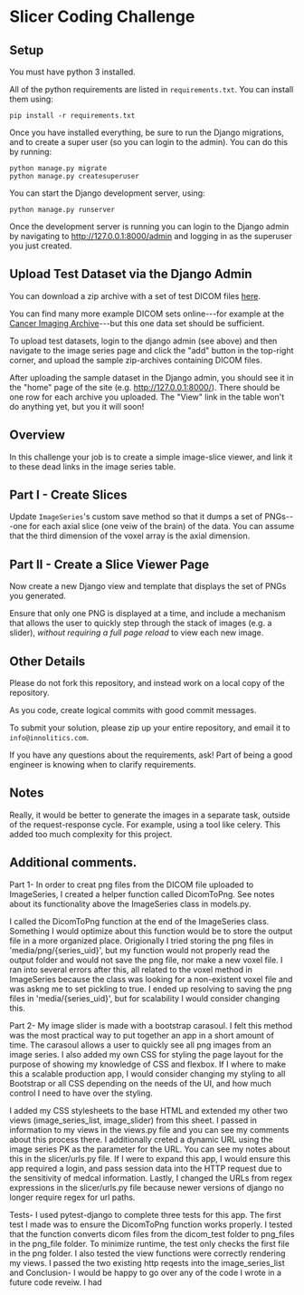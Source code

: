 # Slicer Coding Challenge

## Setup

You must have python 3 installed.

All of the python requirements are listed in `requirements.txt`.  You can install them using:

    pip install -r requirements.txt

Once you have installed everything, be sure to run the Django migrations, and
to create a super user (so you can login to the admin).  You can do this by running:

    python manage.py migrate
    python manage.py createsuperuser
    
You can start the Django development server, using:

    python manage.py runserver

Once the development server is running you can login to the Django admin by navigating 
to http://127.0.0.1:8000/admin and logging in as the superuser you just created.

## Upload Test Dataset via the Django Admin

You can download a zip archive with a set of test DICOM files
[here](https://github.com/innolitics/example-files/raw/master/example-lung-ct.zip).

You can find many more example DICOM sets online---for example at the [Cancer
Imaging Archive](http://www.cancerimagingarchive.net)---but this one data set
should be sufficient.

To upload test datasets, login to the django admin (see above) and then navigate 
to the image series page and click the "add" button in the top-right corner, and 
upload the sample zip-archives containing DICOM files.

After uploading the sample dataset in the Django admin, you should see it in
the "home" page of the site (e.g. http://127.0.0.1:8000/).  There should be one
row for each archive you uploaded.  The "View" link in the table won't do
anything yet, but you it will soon!

## Overview

In this challenge your job is to create a simple image-slice viewer, and
link it to these dead links in the image series table.

## Part I - Create Slices

Update `ImageSeries`'s custom save method so that it dumps a set of PNGs---one
for each axial slice (one veiw of the brain) of the data.  You can assume that the third dimension of
the voxel array is the axial dimension.

## Part II - Create a Slice Viewer Page

Now create a new Django view and template that displays the set of PNGs you generated.

Ensure that only one PNG is displayed at a time, and include a mechanism that
allows the user to quickly step through the stack of images (e.g. a slider),
*without requiring a full page reload* to view each new image.

## Other Details

Please do not fork this repository, and instead work on a local copy of the repository.

As you code, create logical commits with good commit messages.

To submit your solution, please zip up your entire repository, and email it to
`info@innolitics.com`.

If you have any questions about the requirements, ask!  Part of being a good
engineer is knowing when to clarify requirements.

## Notes

Really, it would be better to generate the images in a separate task, outside
of the request-response cycle.  For example, using a tool like celery.  This
added too much complexity for this project.

## Additional comments.

Part 1- 
In order to creat png files from the DICOM file uploaded to ImageSeries, I created a helper function called DicomToPng. See notes about its functionality above the ImageSeries class in models.py. 

I called the DicomToPng function at the end of the ImageSeries class. Something I would optimize about this function would be to store the output file in a more organized place. Origionally I tried storing the png files in 'media/png/{series_uid}', but my function would not properly read the output folder and would not save the png file, nor make a new voxel file. I ran into several errors after this, all related to the voxel method in ImageSeries because the class was looking for a non-existent voxel file and was askng me to set pickling to true. I ended up resolving to saving the png files in 'media/{series_uid}', but for scalability I would consider changing this.

Part 2- 
My image slider is made with a bootstrap carasoul. I felt this method was the most practical way to put together an app in a short amount of time. The carasoul allows a user to quickly see all png images from an image series. I also added my own CSS for styling the page layout for the purpose of showing my knowledge of CSS and flexbox. If I where to make this a scalable production app, I would consider changing my styling to all Bootstrap or all CSS depending on the needs of the UI, and how much control I need to have over the styling. 

I added my CSS stylesheets to the base HTML and extended my other two views (image_series_list, image_slider) from this sheet. I passed in information to my views in the views.py file and you can see my comments about this process there. I additionally creted a dynamic URL using the image series PK as the parameter for the URL. You can see my notes about this in the slicer/urls.py file. If I were to expand this app, I would ensure this app required a login, and pass session data into the HTTP request due to the sensitivity of medcal information. Lastly, I changed the URLs from regex expressions in the slicer/urls.py file because newer versions of django no longer require regex for url paths.


Tests- I used pytest-django to complete three tests for this app. The first test I made was to ensure the DicomToPng function works properly. I tested that the function converts dicom files from the dicom_test folder to png_files in the png_file folder. To minimize runtime, the test only checks the first file in the png folder. I also tested the view functions were correctly rendering my views. I passed the two existing http reqests into the image_series_list and 
Conclusion- I would be happy to go over any of the code I wrote in a future code reveiw. I had